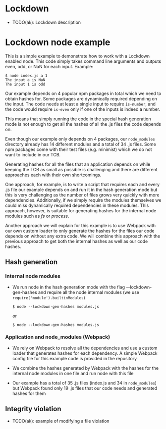 # Lockdown

- TODO(ak): Lockdown description

# Lockdown node example

This is a simple example to demonstrate how to work with a Lockdown enabled node. This code simply takes
command line arguments and outputs even, odd, or NaN for each input. Example:

```console
$ node index.js a 1
The input a is NaN
The input 1 is odd
```

Our example depends on 4 popular npm packages in total which we need to obtain hashes for. Some packages
are dynamically required depending on the input. The code needs at least a single input to
require `is-number`, and the code would require `is-even` only if one of the inputs is indeed a number.

This means that simply running the code in the special hash generation mode is not enough to get all
the hashes of all the .js files the code depends on.

Even though our example only depends on 4 packages, our `node_modules` directory already has 14 different
modules and a total of 34 .js files. Some npm packages come with their test files (e.g. minimist)
which we do not want to include in our TCB.

Generating hashes for all the files that an application depends on while keeping the TCB as small as possible is
challenging and there are different approaches each with their own shortcomings.

One approach, for example, is to write a script that requires each and every .js file our example depends
on and run it in the hash generation mode but this is very challenging as the number of files grows very
quickly with more dependencies. Additionally, if we simply require the modules themselves we could miss
dynamically required dependencies in these modules. This approach, however, is suitable for generating
hashes for the internal node modules such as *fs* or *process*.

Another approach we will explain for this example is to use Webpack with our own custom loader to only
generate the hashes for the files our code depends on without any extra code. We will combine this
approach with the previous approach to get both the internal hashes as well as our code hashes.

## Hash generation

### Internal node modules

- We run node in the hash generation mode with the flag --lockdown-gen-hashes and require all
  the node internal modules (we use `require('module').builtinModules`)

  `$ node --lockdown-gen-hashes modules.js`

  or

  `$ node --lockdown-gen-hashes modules.js`

### Application and node_modules (Webpack)

- We rely on Webpack to resolve all the dependencies and use a custom loader that generates hashes for each
  dependency. A simple Webpack config file for this example code is provided in the repository

- We combine the hashes generated by Webpack with the hashes for the internal node modules in one file and
  run node with this file

- Our example has a total of 35 .js files (index.js and 34 in `node_modules`) but Webpack found
  only 19 .js files that our code needs and generated hashes for them

## Integrity violation
- TODO(ak): example of modifying a file violation

